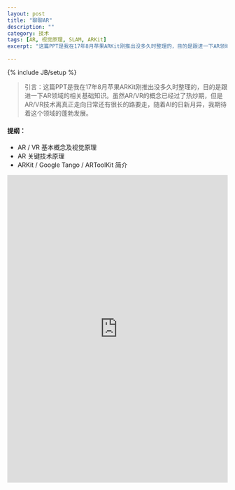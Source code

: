 ```yaml
---
layout: post
title: "聊聊AR"
description: ""
category: 技术
tags: [AR, 视觉原理, SLAM, ARKit]
excerpt: "这篇PPT是我在17年8月苹果ARKit刚推出没多久时整理的，目的是跟进一下AR领域的相关基础知识。"

---
```

{% include JB/setup %}

> 引言：这篇PPT是我在17年8月苹果ARKit刚推出没多久时整理的，目的是跟进一下AR领域的相关基础知识。虽然AR/VR的概念已经过了热炒期，但是AR/VR技术离真正走向日常还有很长的路要走，随着AI的日新月异，我期待着这个领域的蓬勃发展。

#### 提纲：

* AR / VR 基本概念及视觉原理
* AR 关键技术原理
* ARKit / Google Tango / ARToolKit 简介

<iframe src="http://myslide.cn/html_player/8413" width="800" height="702" frameborder="0" marginwidth="0" marginheight="0" scrolling="no" style="margin-bottom:5px; max-width: 100%;" allowfullscreen></iframe>
